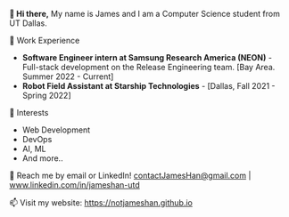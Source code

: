 **👋 Hi there,**
My name is James and I am a Computer Science student from UT Dallas.

💼 Work Experience
- **Software Engineer intern at Samsung Research America (NEON)** - Full-stack development on the Release Engineering team. [Bay Area. Summer 2022 - Current]
- **Robot Field Assistant at Starship Technologies** - [Dallas, Fall 2021 - Spring 2022]

🌱 Interests
-  Web Development
-  DevOps
-  AI, ML
-  And more..

💬 Reach me by email or LinkedIn! contactJamesHan@gmail.com | www.linkedin.com/in/jameshan-utd

📫 Visit my website: https://notjameshan.github.io
<!---
jameshan2002/jameshan2002 is a ✨ special ✨ repository because its `README.md` (this file) appears on your GitHub profile.
You can click the Preview link to take a look at your changes.
--->
